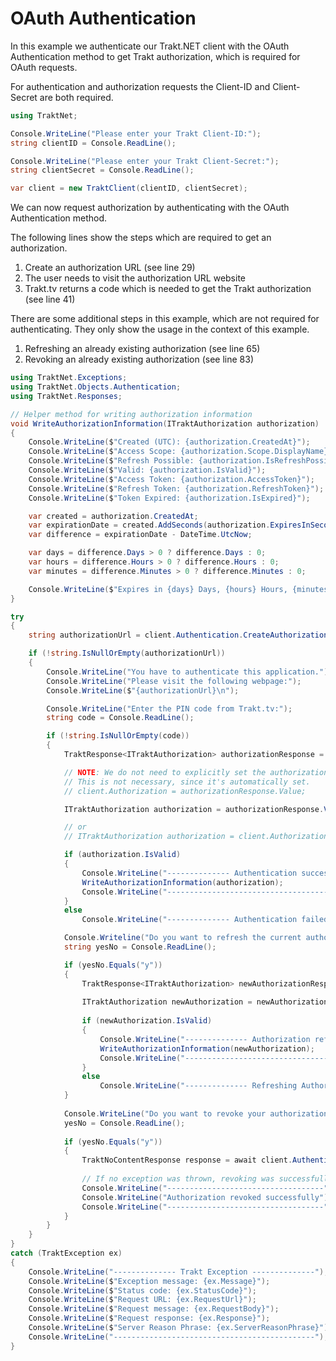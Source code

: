 # OAuth Authentication

In this example we authenticate our Trakt.NET client with the OAuth Authentication method to get Trakt authorization, which is required for OAuth requests.

For authentication and authorization requests the Client-ID and Client-Secret are both required.

```csharp
using TraktNet;

Console.WriteLine("Please enter your Trakt Client-ID:");
string clientID = Console.ReadLine();

Console.WriteLine("Please enter your Trakt Client-Secret:");
string clientSecret = Console.ReadLine();

var client = new TraktClient(clientID, clientSecret);
```

We can now request authorization by authenticating with the OAuth Authentication method.

The following lines show the steps which are required to get an authorization.
1. Create an authorization URL (see line 29)
2. The user needs to visit the authorization URL website
3. Trakt.tv returns a code which is needed to get the Trakt authorization (see line 41)

There are some additional steps in this example, which are not required for authenticating. They only show the usage in the context of this example.
1. Refreshing an already existing authorization (see line 65)
2. Revoking an already existing authorization (see line 83)

```csharp
using TraktNet.Exceptions;
using TraktNet.Objects.Authentication;
using TraktNet.Responses;

// Helper method for writing authorization information
void WriteAuthorizationInformation(ITraktAuthorization authorization)
{
    Console.WriteLine($"Created (UTC): {authorization.CreatedAt}");
    Console.WriteLine($"Access Scope: {authorization.Scope.DisplayName}");
    Console.WriteLine($"Refresh Possible: {authorization.IsRefreshPossible}");
    Console.WriteLine($"Valid: {authorization.IsValid}");
    Console.WriteLine($"Access Token: {authorization.AccessToken}");
    Console.WriteLine($"Refresh Token: {authorization.RefreshToken}");
    Console.WriteLine($"Token Expired: {authorization.IsExpired}");

    var created = authorization.CreatedAt;
    var expirationDate = created.AddSeconds(authorization.ExpiresInSeconds);
    var difference = expirationDate - DateTime.UtcNow;

    var days = difference.Days > 0 ? difference.Days : 0;
    var hours = difference.Hours > 0 ? difference.Hours : 0;
    var minutes = difference.Minutes > 0 ? difference.Minutes : 0;

    Console.WriteLine($"Expires in {days} Days, {hours} Hours, {minutes} Minutes");
}

try
{
    string authorizationUrl = client.Authentication.CreateAuthorizationUrl();

    if (!string.IsNullOrEmpty(authorizationUrl))
    {
        Console.WriteLine("You have to authenticate this application.");
        Console.WriteLine("Please visit the following webpage:");
        Console.WriteLine($"{authorizationUrl}\n");

        Console.WriteLine("Enter the PIN code from Trakt.tv:");
        string code = Console.ReadLine();

        if (!string.IsNullOrEmpty(code))
        {
            TraktResponse<ITraktAuthorization> authorizationResponse = await client.Authentication.GetAuthorizationAsync(code);

            // NOTE: We do not need to explicitly set the authorization in the client.
            // This is not necessary, since it's automatically set.
            // client.Authorization = authorizationResponse.Value;

            ITraktAuthorization authorization = authorizationResponse.Value;

            // or
            // ITraktAuthorization authorization = client.Authorization;

            if (authorization.IsValid)
            {
                Console.WriteLine("-------------- Authentication successful --------------");
                WriteAuthorizationInformation(authorization);
                Console.WriteLine("-------------------------------------------------------");
            }
            else
                Console.WriteLine("-------------- Authentication failed --------------");

            Console.Writeline("Do you want to refresh the current authorization? [y/n]:");
            string yesNo = Console.ReadLine();

            if (yesNo.Equals("y"))
            {
                TraktResponse<ITraktAuthorization> newAuthorizationResponse = await client.Authentication.RefreshAuthorizationAsync();
    
                ITraktAuthorization newAuthorization = newAuthorizationResponse.Value;
    
                if (newAuthorization.IsValid)
                {
                    Console.WriteLine("-------------- Authorization refreshed successfully --------------");
                    WriteAuthorizationInformation(newAuthorization);
                    Console.WriteLine("-------------------------------------------------------");
                }
                else
                    Console.WriteLine("-------------- Refreshing Authorization failed --------------");
            }
    
            Console.WriteLine("Do you want to revoke your authorization? [y/n]:");
            yesNo = Console.ReadLine();
    
            if (yesNo.Equals("y"))
            {
                TraktNoContentResponse response = await client.Authentication.RevokeAuthorizationAsync();
    
                // If no exception was thrown, revoking was successfull
                Console.WriteLine("-----------------------------------");
                Console.WriteLine("Authorization revoked successfully");
                Console.WriteLine("-----------------------------------");
            }
        }
    }
}
catch (TraktException ex)
{
    Console.WriteLine("-------------- Trakt Exception --------------");
    Console.WriteLine($"Exception message: {ex.Message}");
    Console.WriteLine($"Status code: {ex.StatusCode}");
    Console.WriteLine($"Request URL: {ex.RequestUrl}");
    Console.WriteLine($"Request message: {ex.RequestBody}");
    Console.WriteLine($"Request response: {ex.Response}");
    Console.WriteLine($"Server Reason Phrase: {ex.ServerReasonPhrase}");
    Console.WriteLine("---------------------------------------------");
}
```
